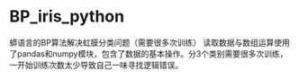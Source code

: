 # BP_iris_python
蟒语言的BP算法解决虹膜分类问题（需要很多次训练）
读取数据与数组运算使用了pandas和numpy模块，包含了数据的基本操作。分3个类别需要很多次训练，一开始训练次数太少导致自己一味寻找逻辑错误。
